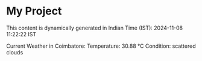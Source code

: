 # My Project

This content is dynamically generated in Indian Time (IST): 2024-11-08 11:22:22 IST


Current Weather in Coimbatore:
Temperature: 30.88 °C
Condition: scattered clouds
